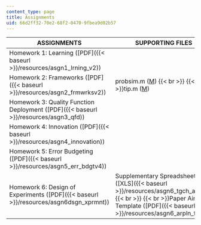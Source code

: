 ```yaml
---
content_type: page
title: Assignments
uid: 66d2ff32-70e2-68f2-0470-9fbea9d02b57
---
```


| ASSIGNMENTS | SUPPORTING FILES |
| --- | --- |
| Homework 1: Learning ([PDF]({{< baseurl >}}/resources/asgn1_lrning_v2)) | &nbsp; |
| Homework 2: Frameworks ([PDF]({{< baseurl >}}/resources/asgn2_frmwrksv2)) | probsim.m ([M](/courses/engineering-systems-division/esd-33-systems-engineering-summer-2004/assignments/probsim.m))  {{< br >}}  {{< br >}}tip.m ([M](/courses/engineering-systems-division/esd-33-systems-engineering-summer-2004/assignments/tip.m)) |
| Homework 3: Quality Function Deployment ([PDF]({{< baseurl >}}/resources/asgn3_qfd)) | &nbsp; |
| Homework 4: Innovation ([PDF]({{< baseurl >}}/resources/asgn4_innovation)) | &nbsp; |
| Homework 5: Error Budgeting ([PDF]({{< baseurl >}}/resources/asgn5_err_bdgtv4)) | &nbsp; |
| Homework 6: Design of Experiments ([PDF]({{< baseurl >}}/resources/asgn6dsgn_xprmnt)) | Supplementary Spreadsheet ([XLS]({{< baseurl >}}/resources/asgn6_tgch_arpln))  {{< br >}}  {{< br >}}Paper Airplane Template ([PDF]({{< baseurl >}}/resources/asgn6_arpln_frm2))